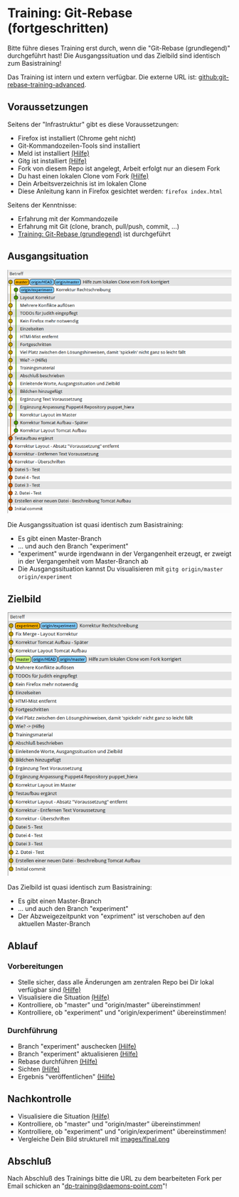 Training: Git-Rebase (fortgeschritten)
======================================

Bitte führe dieses Training erst durch, wenn die
"Git-Rebase (grundlegend)" durchgeführt hast!
Die Ausgangssituation und das Zielbild sind
identisch zum Basistraining!

Das Training ist intern und extern verfügbar.
Die externe URL ist: [github:git-rebase-training-advanced](https://github.com/70435-training/git-rebase-training-advanced).

Voraussetzungen
---------------

Seitens der "Infrastruktur" gibt es diese Voraussetzungen:

* Firefox ist installiert (Chrome geht nicht)
* Git-Kommandozeilen-Tools sind installiert
* Meld ist installiert [(Hilfe)](cheat-sheet/0890.md)
* Gitg ist installiert [(Hilfe)](cheat-sheet/0900.md)
* Fork von diesem Repo ist angelegt, Arbeit erfolgt nur an
  diesem Fork
* Du hast einen lokalen Clone vom Fork [(Hilfe)](cheat-sheet/0900.md)
* Dein Arbeitsverzeichnis ist im lokalen Clone
* Diese Anleitung kann in Firefox gesichtet werden: `firefox index.html`

Seitens der Kenntnisse:

* Erfahrung mit der Kommandozeile
* Erfahrung mit Git (clone, branch, pull/push, commit, ...)
* [Training: Git-Rebase (grundlegend)](https://github.com/70435-training/git-rebase-training-basic) ist durchgeführt

Ausgangsituation
----------------

![Ausgangssituation](images/start.png)

Die Ausgangssituation ist quasi identisch zum Basistraining:

- Es gibt einen Master-Branch
- ... und auch den Branch "experiment"
- "experiment" wurde irgendwann in der Vergangenheit erzeugt,
  er zweigt in der Vergangenheit vom Master-Branch ab
- Die Ausgangssituation kannst Du visualisieren mit `gitg origin/master origin/experiment`

Zielbild
--------

![Zielbild](images/final.png)

Das Zielbild ist quasi identisch zum Basistraining:

- Es gibt einen Master-Branch
- ... und auch den Branch "experiment"
- Der Abzweigezeitpunkt von "expriment" ist verschoben
  auf den aktuellen Master-Branch

Ablauf
------

### Vorbereitungen

- Stelle sicher, dass alle Änderungen am zentralen Repo bei Dir lokal verfügbar sind [(Hilfe)](cheat-sheet/1010.md)
- Visualisiere die Situation [(Hilfe)](cheat-sheet/1020.md)
- Kontrolliere, ob "master" und "origin/master" übereinstimmen!
- Kontrolliere, ob "experiment" und "origin/experiment" übereinstimmen!

### Durchführung

- Branch "experiment" auschecken [(Hilfe)](cheat-sheet/1110.md)
- Branch "experiment" aktualisieren [(Hilfe)](cheat-sheet/1120.md)
- Rebase durchführen [(Hilfe)](cheat-sheet/1130.md)
- Sichten [(Hilfe)](cheat-sheet/1140.md)
- Ergebnis "veröffentlichen" [(Hilfe)](cheat-sheet/1150.md)

Nachkontrolle
-------------

- Visualisiere die Situation [(Hilfe)](cheat-sheet/1210.md)
- Kontrolliere, ob "master" und "origin/master" übereinstimmen!
- Kontrolliere, ob "experiment" und "origin/experiment" übereinstimmen!
- Vergleiche Dein Bild strukturell mit [images/final.png](images/final.png)

Abschluß
--------

Nach Abschluß des Trainings bitte die URL zu dem bearbeiteten
Fork per Email schicken an "dp-training@daemons-point.com"!
